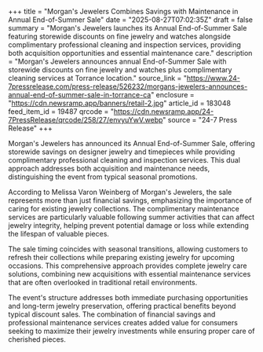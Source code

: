 +++
title = "Morgan's Jewelers Combines Savings with Maintenance in Annual End-of-Summer Sale"
date = "2025-08-27T07:02:35Z"
draft = false
summary = "Morgan's Jewelers launches its Annual End-of-Summer Sale featuring storewide discounts on fine jewelry and watches alongside complimentary professional cleaning and inspection services, providing both acquisition opportunities and essential maintenance care."
description = "Morgan's Jewelers announces annual End-of-Summer Sale with storewide discounts on fine jewelry and watches plus complimentary cleaning services at Torrance location."
source_link = "https://www.24-7pressrelease.com/press-release/526232/morgans-jewelers-announces-annual-end-of-summer-sale-in-torrance-ca"
enclosure = "https://cdn.newsramp.app/banners/retail-2.jpg"
article_id = 183048
feed_item_id = 19487
qrcode = "https://cdn.newsramp.app/24-7PressRelease/qrcode/258/27/envyuYwV.webp"
source = "24-7 Press Release"
+++

<p>Morgan's Jewelers has announced its Annual End-of-Summer Sale, offering storewide savings on designer jewelry and timepieces while providing complimentary professional cleaning and inspection services. This dual approach addresses both acquisition and maintenance needs, distinguishing the event from typical seasonal promotions.</p><p>According to Melissa Varon Weinberg of Morgan's Jewelers, the sale represents more than just financial savings, emphasizing the importance of caring for existing jewelry collections. The complimentary maintenance services are particularly valuable following summer activities that can affect jewelry integrity, helping prevent potential damage or loss while extending the lifespan of valuable pieces.</p><p>The sale timing coincides with seasonal transitions, allowing customers to refresh their collections while preparing existing jewelry for upcoming occasions. This comprehensive approach provides complete jewelry care solutions, combining new acquisitions with essential maintenance services that are often overlooked in traditional retail environments.</p><p>The event's structure addresses both immediate purchasing opportunities and long-term jewelry preservation, offering practical benefits beyond typical discount sales. The combination of financial savings and professional maintenance services creates added value for consumers seeking to maximize their jewelry investments while ensuring proper care of cherished pieces.</p>